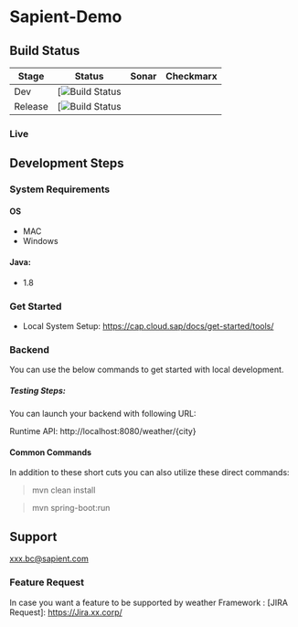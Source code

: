 # Sapient-Demo


## Build Status

| Stage  | Status                                                       | Sonar                                                        | Checkmarx                                                        |
| ------ | ------------------------------------------------------------ | ------------------------------------------------------------ | ------------------------------------------------------------ |
| Dev   | [![Build Status](https://jenkins.xxx.corp/dev)  |
| Release    | [![Build Status](https://jenkins.xxx.corp/release)                                                    |


### Live

## Development Steps

### System Requirements

#### OS

- MAC
- Windows

#### Java:

- 1.8

### Get Started

- Local System Setup: https://cap.cloud.sap/docs/get-started/tools/

### Backend

You can use the below commands to get started with local development.

##### Testing Steps:

You can launch your backend with following URL:

Runtime API: http://localhost:8080/weather/{city}


#### Common Commands

In addition to these short cuts you can also utilize these direct commands:

> mvn clean install

> mvn spring-boot:run 


## Support
xxx.bc@sapient.com


### Feature Request

In case you want a feature to be supported by weather Framework :   [JIRA Request]: https://Jira.xx.corp/


